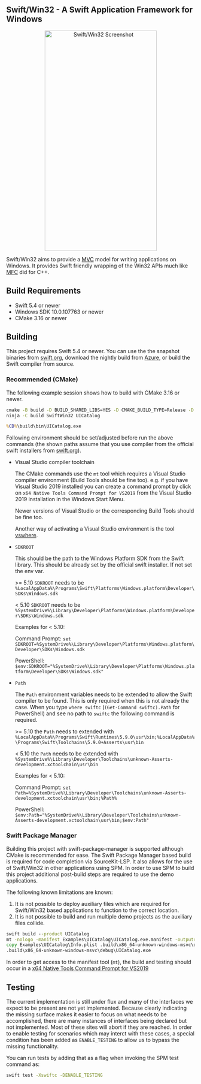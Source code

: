 Swift/Win32 - A Swift Application Framework for Windows
-------------------------------------------------------

<p align="center">
  <img alt="Swift/Win32 Screenshot" src="Documentation/Images/screenshot.png" width="299" height="588"/>
</p>

Swift/Win32 aims to provide a [MVC](https://en.wikipedia.org/wiki/Model%E2%80%93view%E2%80%93controller) model for writing applications on Windows.  It provides Swift friendly wrapping of the Win32 APIs much like [MFC](https://en.wikipedia.org/wiki/Microsoft_Foundation_Class_Library) did for C++.

## Build Requirements

- Swift 5.4 or newer
- Windows SDK 10.0.107763 or newer
- CMake 3.16 or newer

## Building

This project requires Swift 5.4 or newer. You can use the the snapshot binaries from [swift.org](https://swift.org/download/), download the nightly build from [Azure](https://dev.azure.com/compnerd/swift-build), or build the Swift compiler from source.

### Recommended (CMake)

The following example session shows how to build with CMake 3.16 or newer.

```cmd
cmake -B build -D BUILD_SHARED_LIBS=YES -D CMAKE_BUILD_TYPE=Release -D CMAKE_Swift_FLAGS="-sdk %SDKROOT%" -G Ninja -S .
ninja -C build SwiftWin32 UICatalog

%CD%\build\bin\UICatalog.exe
```

Following environment should be set/adjusted before run the above commands (the shown paths assume that you use compiler from the official swift installers from [swift.org](https://www.swift.org/download/)).

- Visual Studio compiler toolchain

  The CMake commands use the `mt` tool which requires a Visual Studio compiler environment (Build Tools should be fine too).
  e.g. if you have Visual Studio 2019 installed you can create a command prompt by click on `x64 Native Tools Command Prompt for VS2019` from the Visual Studio 2019 installation in the Windows Start Menu.
  
  Newer versions of Visual Studio or the corresponding Build Tools should be fine too.

  Another way of activating a Visual Studio environment is the tool [vswhere](https://github.com/microsoft/vswhere).

- `SDKROOT`

  This should be the path to the Windows Platform SDK from the Swift library. This should be already set by the official swift installer. If not set the env var.

  \>= 5.10 `SDKROOT` needs to be `%LocalAppData%\Programs\Swift\Platforms\Windows.platform\Developer\SDKs\Windows.sdk`

  < 5.10 `SDKROOT` needs to be `%SystemDrive%\Library\Developer\Platforms\Windows.platform\Developer\SDKs\Windows.sdk`

  Examples for < 5.10:

  Command Prompt: `set SDKROOT=%SystemDrive%\Library\Developer\Platforms\Windows.platform\Developer\SDKs\Windows.sdk`

  PowerShell: `$env:SDKROOT="%SystemDrive%\Library\Developer\Platforms\Windows.platform\Developer\SDKs\Windows.sdk"`

- `Path`

  The `Path` environment variables needs to be extended to allow the Swift compiler to be found.
  This is only required when this is not already the case.
  When you type `where swiftc` (`(Get-Command swiftc).Path` for PowerShell) and see no path to `swiftc` the following command is required.

  \>= 5.10 the `Path` needs to extended with `%LocalAppData%\Programs\Swift\Runtimes\5.9.0\usr\bin;%LocalAppData%\Programs\Swift\Toolchains\5.9.0+Asserts\usr\bin`

  < 5.10 the `Path` needs to be extended with `%SystemDrive%\Library\Developer\Toolchains\unknown-Asserts-development.xctoolchain\usr\bin`

  Examples for < 5.10:

  Command Prompt: `set Path=%SystemDrive%\Library\Developer\Toolchains\unknown-Asserts-development.xctoolchain\usr\bin;%Path%`

  PowerShell: `$env:Path="%SystemDrive%\Library\Developer\Toolchains\unknown-Asserts-development.xctoolchain\usr\bin;$env:Path"`



### Swift Package Manager

Building this project with swift-package-manager is supported although CMake is recommended for ease.  The Swift Package Manager based build is required for code completion via SourceKit-LSP.  It also allows for the use of Swift/Win32 in other applications using SPM.  In order to use SPM to build this project additional post-build steps are required to use the demo applications.

The following known limitations are known:

1. It is not possible to deploy auxiliary files which are required for Swift/Win32 based applications to function to the correct location.
2. It is not possible to build and run multiple demo projects as the auxiliary files collide.

```cmd
swift build --product UICatalog
mt -nologo -manifest Examples\UICatalog\UICatalog.exe.manifest -outputresource:.build\x86_64-unknown-windows-msvc\debug\UICatalog.exe
copy Examples\UICatalog\Info.plist .build\x86_64-unknown-windows-msvc\debug\
.build\x86_64-unknown-windows-msvc\debug\UICatalog.exe
```

In order to get access to the manifest tool (`mt`), the build and testing should occur in a [x64 Native Tools Command Prompt for VS2019](https://docs.microsoft.com/en-us/cpp/build/how-to-enable-a-64-bit-visual-cpp-toolset-on-the-command-line?view=msvc-160)

## Testing

The current implementation is still under flux and many of the interfaces we expect to be present are not yet implemented.  Because clearly indicating the missing surface makes it easier to focus on what needs to be accomplished, there are many instances of interfaces being declared but not implemented.  Most of these sites will abort if they are reached.  In order to enable testing for scenarios which may interct with these cases, a special condition has been added as `ENABLE_TESTING` to allow us to bypass the missing functionality.

You can run tests by adding that as a flag when invoking the SPM test command as:

```cmd
swift test -Xswiftc -DENABLE_TESTING
```
